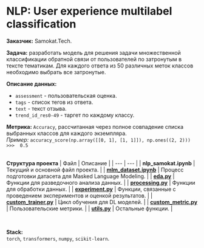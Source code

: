 # NLP: User experience multilabel classification

**Заказчик:** Samokat.Tech.

**Задача:** разработать модель для решения задачи множественной классификации обратной связи от пользователей по затронутым в тексте тематикам. Для каждого ответа из 50 различных меток классов необходимо выбрать все затронутые.

**Описание данных:**
 - `assessment` - пользовательская оценка.
 - `tags` - список тегов из ответа.
 - `text` - текст отзыва.
 - `trend_id_res0-49` -  таргет по каждому классу.

**Метрика:** `Accuracy`, рассчитанная через полное совпадение списка выбранных классов для каждого экземпляра.  
*Пример:* `accuracy_score(np.array([[0, 1], [1, 1]]), np.ones((2, 2)))  >>>  0.5`
<br><br>

**Структура проекта**
| Файл | Описание |
| --- | --- |
| **nlp_samokat.ipynb** | Текущий и основной файл проекта. |
| **[mlm_dataset.ipynb](mlm_dataset.ipynb)** | Процесс подготовки датасета для Masked Language Modeling. |
| **[eda.py](eda.py)** | Функции для разведочного анализа данных. |
| **[processing.py](processing.py)** | Функции для обработки данных. |
| **[experiment.py](experiment.py)** | Функции, связанные с проведением экспериментов и оценкой результатов. |
| **[custom_trainer.py](custom_trainer.py)** | Цикл обучения для DL моделей. |
| **[custom_metric.py](custom_metric.py)** | Пользовательские метрики. |
| **[utils.py](utils.py)** | Остальные функции. |

<br>

**Stack:**  
`torch`, `transformers`, `numpy`, `scikit-learn`.